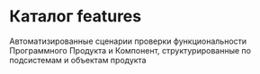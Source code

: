 # Каталог features

Автоматизированные сценарии проверки функциональности Программного Продукта и Компонент, структурированные по подсистемам и объектам продукта
